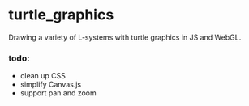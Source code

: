 # turtle_graphics
Drawing a variety of L-systems with turtle graphics in JS and WebGL.

### todo: 
- clean up CSS
- simplify Canvas.js
- support pan and zoom
